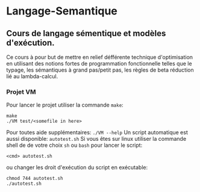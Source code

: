 # Langage-Semantique


## Cours de langage sémentique et modèles d'exécution.
Ce cours à pour but de mettre en relief défférente technique d'optimisation en utilisant des notions fortes de programmation fonctionnelle telles que le typage, les sémantiques à grand pas/petit pas, les règles de beta réduction lié au lambda-calcul.


### Projet VM

Pour lancer le projet utiliser la commande `make`:

    make
    ./VM test/<somefile in here>
 
Pour toutes aide supplémentaires: `./VM --help`
Un script automatique est aussi disponible: `autotest.sh`
Si vous êtes sur linux utiliser la commande <cmd> shell de de votre choix `sh` ou `bash` pour lancer le script:

    <cmd> autotest.sh

ou changer les droit d'exécution du script en exécutable:

    chmod 744 autotest.sh
    ./autotest.sh
